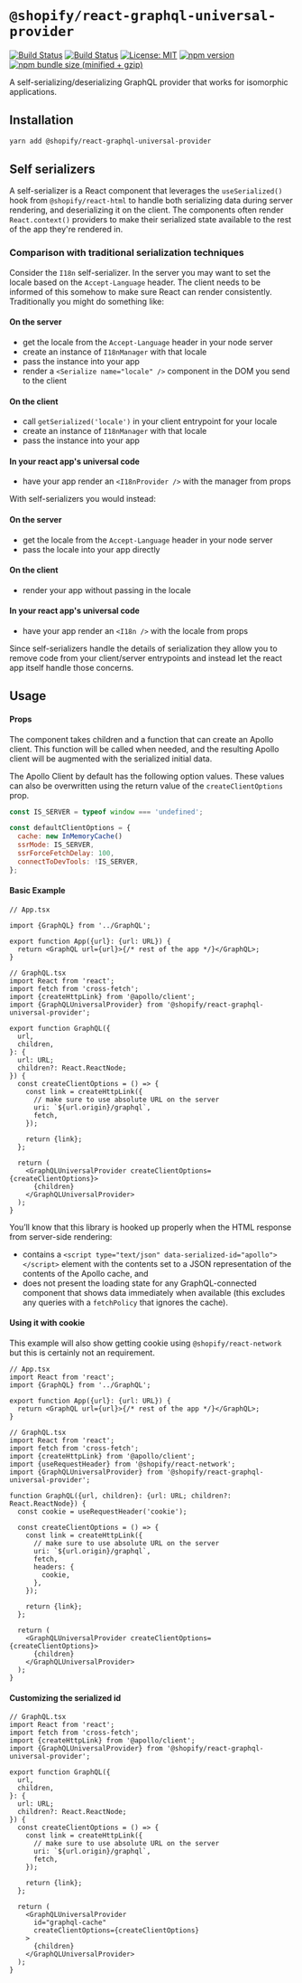 # `@shopify/react-graphql-universal-provider`

[![Build Status](https://github.com/Shopify/quilt/workflows/Node-CI/badge.svg?branch=main)](https://github.com/Shopify/quilt/actions?query=workflow%3ANode-CI)
[![Build Status](https://github.com/Shopify/quilt/workflows/Ruby-CI/badge.svg?branch=main)](https://github.com/Shopify/quilt/actions?query=workflow%3ARuby-CI)
[![License: MIT](https://img.shields.io/badge/License-MIT-green.svg)](LICENSE.md) [![npm version](https://badge.fury.io/js/%40shopify%2Freact-graphql-universal-provider.svg)](https://badge.fury.io/js/%40shopify%2Freact-graphql-universal-provider.svg) [![npm bundle size (minified + gzip)](https://img.shields.io/bundlephobia/minzip/@shopify/react-graphql-universal-provider.svg)](https://img.shields.io/bundlephobia/minzip/@shopify/react-graphql-universal-provider.svg)

A self-serializing/deserializing GraphQL provider that works for isomorphic applications.

## Installation

```bash
yarn add @shopify/react-graphql-universal-provider
```

## Self serializers

A self-serializer is a React component that leverages the `useSerialized()` hook from `@shopify/react-html` to handle both serializing data during server rendering, and deserializing it on the client. The components often render `React.context()` providers to make their serialized state available to the rest of the app they're rendered in.

### Comparison with traditional serialization techniques

Consider the `I18n` self-serializer. In the server you may want to set the locale based on the `Accept-Language` header. The client needs to be informed of this somehow to make sure React can render consistently. Traditionally you might do something like:

#### On the server

- get the locale from the `Accept-Language` header in your node server
- create an instance of `I18nManager` with that locale
- pass the instance into your app
- render a `<Serialize name="locale" />` component in the DOM you send to the client

#### On the client

- call `getSerialized('locale')` in your client entrypoint for your locale
- create an instance of `I18nManager` with that locale
- pass the instance into your app

#### In your react app's universal code

- have your app render an `<I18nProvider />` with the manager from props

With self-serializers you would instead:

#### On the server

- get the locale from the `Accept-Language` header in your node server
- pass the locale into your app directly

#### On the client

- render your app without passing in the locale

#### In your react app's universal code

- have your app render an `<I18n />` with the locale from props

Since self-serializers handle the details of serialization they allow you to remove code from your client/server entrypoints and instead let the react app itself handle those concerns.

## Usage

#### Props

The component takes children and a function that can create an Apollo client. This function will be called when needed, and the resulting Apollo client will be augmented with the serialized initial data.

The Apollo Client by default has the following option values. These values can also be overwritten using the return value of the `createClientOptions` prop.

```js
const IS_SERVER = typeof window === 'undefined';

const defaultClientOptions = {
  cache: new InMemoryCache()
  ssrMode: IS_SERVER,
  ssrForceFetchDelay: 100,
  connectToDevTools: !IS_SERVER,
};
```

#### Basic Example

```tsx
// App.tsx

import {GraphQL} from '../GraphQL';

export function App({url}: {url: URL}) {
  return <GraphQL url={url}>{/* rest of the app */}</GraphQL>;
}
```

```tsx
// GraphQL.tsx
import React from 'react';
import fetch from 'cross-fetch';
import {createHttpLink} from '@apollo/client';
import {GraphQLUniversalProvider} from '@shopify/react-graphql-universal-provider';

export function GraphQL({
  url,
  children,
}: {
  url: URL;
  children?: React.ReactNode;
}) {
  const createClientOptions = () => {
    const link = createHttpLink({
      // make sure to use absolute URL on the server
      uri: `${url.origin}/graphql`,
      fetch,
    });

    return {link};
  };

  return (
    <GraphQLUniversalProvider createClientOptions={createClientOptions}>
      {children}
    </GraphQLUniversalProvider>
  );
}
```

You’ll know that this library is hooked up properly when the HTML response from server-side rendering:

- contains a `<script type="text/json" data-serialized-id="apollo"></script>` element with the contents set to a JSON representation of the contents of the Apollo cache, and
- does not present the loading state for any GraphQL-connected component that shows data immediately when available (this excludes any queries with a `fetchPolicy` that ignores the cache).

#### Using it with cookie

This example will also show getting cookie using `@shopify/react-network` but this is certainly not an requirement.

```tsx
// App.tsx
import React from 'react';
import {GraphQL} from '../GraphQL';

export function App({url}: {url: URL}) {
  return <GraphQL url={url}>{/* rest of the app */}</GraphQL>;
}
```

```tsx
// GraphQL.tsx
import React from 'react';
import fetch from 'cross-fetch';
import {createHttpLink} from '@apollo/client';
import {useRequestHeader} from '@shopify/react-network';
import {GraphQLUniversalProvider} from '@shopify/react-graphql-universal-provider';

function GraphQL({url, children}: {url: URL; children?: React.ReactNode}) {
  const cookie = useRequestHeader('cookie');

  const createClientOptions = () => {
    const link = createHttpLink({
      // make sure to use absolute URL on the server
      uri: `${url.origin}/graphql`,
      fetch,
      headers: {
        cookie,
      },
    });

    return {link};
  };

  return (
    <GraphQLUniversalProvider createClientOptions={createClientOptions}>
      {children}
    </GraphQLUniversalProvider>
  );
}
```

#### Customizing the serialized id

```tsx
// GraphQL.tsx
import React from 'react';
import fetch from 'cross-fetch';
import {createHttpLink} from '@apollo/client';
import {GraphQLUniversalProvider} from '@shopify/react-graphql-universal-provider';

export function GraphQL({
  url,
  children,
}: {
  url: URL;
  children?: React.ReactNode;
}) {
  const createClientOptions = () => {
    const link = createHttpLink({
      // make sure to use absolute URL on the server
      uri: `${url.origin}/graphql`,
      fetch,
    });

    return {link};
  };

  return (
    <GraphQLUniversalProvider
      id="graphql-cache"
      createClientOptions={createClientOptions}
    >
      {children}
    </GraphQLUniversalProvider>
  );
}
```

